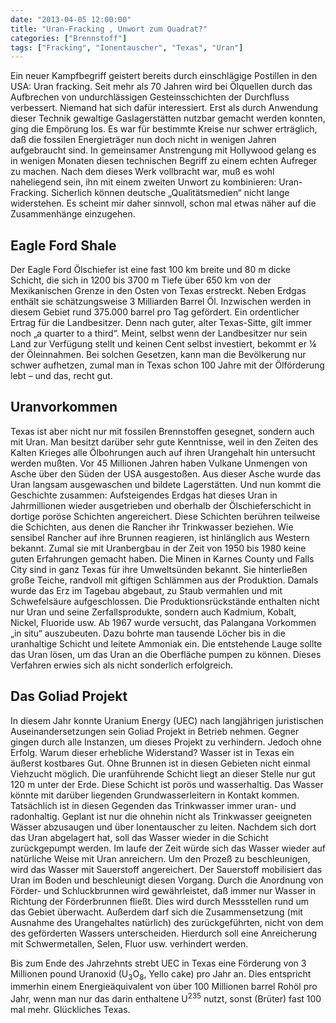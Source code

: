 ```yaml
---
date: "2013-04-05 12:00:00"
title: "Uran-Fracking , Unwort zum Quadrat?"
categories: ["Brennstoff"]
tags: ["Fracking", "Ionentauscher", "Texas", "Uran"]
---
```


Ein neuer Kampfbegriff geistert bereits durch einschlägige Postillen in den USA: Uran fracking. Seit mehr als 70 Jahren wird bei Ölquellen durch das Aufbrechen von undurchlässigen Gesteinsschichten der Durchfluss verbessert. Niemand hat sich dafür interessiert. Erst als durch Anwendung dieser Technik gewaltige Gaslagerstätten nutzbar gemacht werden konnten, ging die Empörung los. Es war für bestimmte Kreise nur schwer erträglich, daß die fossilen Energieträger nun doch nicht in wenigen Jahren aufgebraucht sind. In gemeinsamer Anstrengung mit Hollywood gelang es in wenigen Monaten diesen technischen Begriff zu einem echten Aufreger zu machen. Nach dem dieses Werk vollbracht war, muß es wohl naheliegend sein, ihn mit einem zweiten Unwort zu kombinieren: Uran-Fracking. Sicherlich können deutsche „Qualitätsmedien“ nicht lange widerstehen. Es scheint mir daher sinnvoll, schon mal etwas näher auf die Zusammenhänge einzugehen.


## Eagle Ford Shale

Der Eagle Ford Ölschiefer ist eine fast 100 km breite und 80 m dicke Schicht, die sich in 1200 bis 3700 m Tiefe über 650 km von der Mexikanischen Grenze in den Osten von Texas erstreckt. Neben Erdgas enthält sie schätzungsweise 3 Milliarden Barrel Öl. Inzwischen werden in diesem Gebiet rund 375.000 barrel pro Tag gefördert. Ein ordentlicher Ertrag für die Landbesitzer. Denn nach guter, alter Texas-Sitte, gilt immer noch „a quarter to a third“. Meint, selbst wenn der Landbesitzer nur sein Land zur Verfügung stellt und keinen Cent selbst investiert, bekommt er ¼ der Öleinnahmen. Bei solchen Gesetzen, kann man die Bevölkerung nur schwer aufhetzen, zumal man in Texas schon 100 Jahre mit der Ölförderung lebt – und das, recht gut.


## Uranvorkommen

Texas ist aber nicht nur mit fossilen Brennstoffen gesegnet, sondern auch mit Uran. Man besitzt darüber sehr gute Kenntnisse, weil in den Zeiten des Kalten Krieges alle Ölbohrungen auch auf ihren Urangehalt hin untersucht werden mußten. Vor 45 Millionen Jahren haben Vulkane Unmengen von Asche über den Süden der USA ausgestoßen. Aus dieser Asche wurde das Uran langsam ausgewaschen und bildete Lagerstätten. Und nun kommt die Geschichte zusammen: Aufsteigendes Erdgas hat dieses Uran in Jahrmillionen wieder ausgetrieben und oberhalb der Ölschieferschicht in dortige poröse Schichten angereichert. Diese Schichten berühren teilweise die Schichten, aus denen die Rancher ihr Trinkwasser beziehen. Wie sensibel Rancher auf ihre Brunnen reagieren, ist hinlänglich aus Western bekannt. Zumal sie mit Uranbergbau in der Zeit von 1950 bis 1980 keine guten Erfahrungen gemacht haben. Die Minen in Karnes County und Falls City sind in ganz Texas für ihre Umweltsünden bekannt. Sie hinterließen große Teiche, randvoll mit giftigen Schlämmen aus der Produktion. Damals wurde das Erz im Tagebau abgebaut, zu Staub vermahlen und mit Schwefelsäure aufgeschlossen. Die Produktionsrückstände enthalten nicht nur Uran und seine Zerfallsprodukte, sondern auch Kadmium, Kobalt, Nickel, Fluoride usw. Ab 1967 wurde versucht, das Palangana Vorkommen „in situ“ auszubeuten. Dazu bohrte man tausende Löcher bis in die uranhaltige Schicht und leitete Ammoniak ein. Die entstehende Lauge sollte das Uran lösen, um das Uran an die Oberfläche pumpen zu können. Dieses Verfahren erwies sich als nicht sonderlich erfolgreich.


## Das Goliad Projekt

In diesem Jahr konnte Uranium Energy (UEC) nach langjährigen juristischen Auseinandersetzungen sein Goliad Projekt in Betrieb nehmen. Gegner gingen durch alle Instanzen, um dieses Projekt zu verhindern. Jedoch ohne Erfolg. Warum dieser erhebliche Widerstand? Wasser ist in Texas ein äußerst kostbares Gut. Ohne Brunnen ist in diesen Gebieten nicht einmal Viehzucht möglich. Die uranführende Schicht liegt an dieser Stelle nur gut 120 m unter der Erde. Diese Schicht ist porös und wasserhaltig. Das Wasser könnte mit darüber liegenden Grundwasserleitern in Kontakt kommen. Tatsächlich ist in diesen Gegenden das Trinkwasser immer uran- und radonhaltig. Geplant ist nur die ohnehin nicht als Trinkwasser geeigneten Wässer abzusaugen und über Ionentauscher zu leiten. Nachdem sich dort das Uran abgelagert hat, soll das Wasser wieder in die Schicht zurückgepumpt werden. Im laufe der Zeit würde sich das Wasser wieder auf natürliche Weise mit Uran anreichern. Um den Prozeß zu beschleunigen, wird das Wasser mit Sauerstoff angereichert. Der Sauerstoff mobilisiert das Uran im Boden und beschleunigt diesen Vorgang. Durch die Anordnung von Förder- und Schluckbrunnen wird gewährleistet, daß immer nur Wasser in Richtung der Förderbrunnen fließt. Dies wird durch Messstellen rund um das Gebiet überwacht. Außerdem darf sich die Zusammensetzung (mit Ausnahme des Urangehaltes natürlich) des zurückgeführten, nicht von dem des geförderten Wassers unterscheiden. Hierdurch soll eine Anreicherung mit Schwermetallen, Selen, Fluor usw. verhindert werden.

Bis zum Ende des Jahrzehnts strebt UEC in Texas eine Förderung von 3 Millionen pound Uranoxid (U<sub>3</sub>O<sub>8</sub>, Yello cake) pro Jahr an. Dies entspricht immerhin einem Energieäquivalent von über 100 Millionen barrel Rohöl pro Jahr, wenn man nur das darin enthaltene U<sup>235</sup> nutzt, sonst (Brüter) fast 100 mal mehr. Glückliches Texas.

